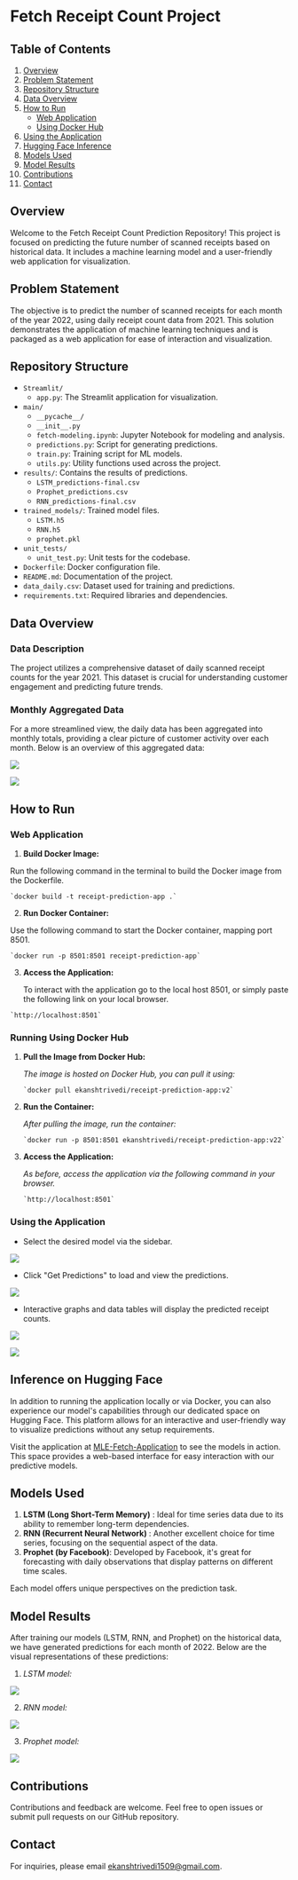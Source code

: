 # Fetch Receipt Count Project

## Table of Contents
1. [Overview](#overview)
2. [Problem Statement](#problem-statement)
3. [Repository Structure](#repository-structure)
4. [Data Overview](#data-overview)
5. [How to Run](#how-to-run)
   - [Web Application](#web-application)
   - [Using Docker Hub](#using-docker-hub)
6. [Using the Application](#using-the-application)
7. [Hugging Face Inference](#hugging-face-inference)
8. [Models Used](#models-used)
9. [Model Results](#model-results)
10. [Contributions](#contributions)
11. [Contact](#contact)

## Overview

Welcome to the Fetch Receipt Count Prediction Repository! This project is focused on predicting the future number of scanned receipts based on historical data. It includes a machine learning model and a user-friendly web application for visualization.

## Problem Statement

The objective is to predict the number of scanned receipts for each month of the year 2022, using daily receipt count data from 2021. This solution demonstrates the application of machine learning techniques and is packaged as a web application for ease of interaction and visualization.

## Repository Structure

- `Streamlit/`
  - `app.py`: The Streamlit application for visualization.
- `main/`
  - `__pycache__/`
  - `__init__.py`
  - `fetch-modeling.ipynb`: Jupyter Notebook for modeling and analysis.
  - `predictions.py`: Script for generating predictions.
  - `train.py`: Training script for ML models.
  - `utils.py`: Utility functions used across the project.
- `results/`: Contains the results of predictions.
  - `LSTM_predictions-final.csv`
  - `Prophet_predictions.csv`
  - `RNN_predictions-final.csv`
- `trained_models/`: Trained model files.
  - `LSTM.h5`
  - `RNN.h5`
  - `prophet.pkl`
- `unit_tests/`
  - `unit_test.py`: Unit tests for the codebase.
- `Dockerfile`: Docker configuration file.
- `README.md`: Documentation of the project.
- `data_daily.csv`: Dataset used for training and predictions.
- `requirements.txt`: Required libraries and dependencies.

## Data Overview

### Data Description

The project utilizes a comprehensive dataset of daily scanned receipt counts for the year 2021. This dataset is crucial for understanding customer engagement and predicting future trends.

### Monthly Aggregated Data

For a more streamlined view, the daily data has been aggregated into monthly totals, providing a clear picture of customer activity over each month. Below is an overview of this aggregated data:

![](images/month-data.png)

![](images/count-main.png)

## How to Run

### Web Application

1. **Build Docker Image:**

 Run the following command in the terminal to build the Docker image from the Dockerfile.

```shell
`docker build -t receipt-prediction-app .`
```

2. **Run Docker Container:**

Use the following command to start the Docker container, mapping port 8501. 

```shell
`docker run -p 8501:8501 receipt-prediction-app`
```

3. **Access the Application:**

   To interact with the application go to the local host 8501, or simply paste the following link on your local browser.

```shell
`http://localhost:8501`
```

### Running Using Docker Hub

1. **Pull the Image from Docker Hub:**

   *The image is hosted on Docker Hub, you can pull it using:*

    ```shell
    `docker pull ekanshtrivedi/receipt-prediction-app:v2`
    ```

2. **Run the Container:**

    *After pulling the image, run the container:*

    ```shell
    `docker run -p 8501:8501 ekanshtrivedi/receipt-prediction-app:v22`
    ```

3. **Access the Application:**

    *As before, access the application via the following command in your browser.*

    ```shell
    `http://localhost:8501`
    ```

### Using the Application

- Select the desired model via the sidebar.

![](images/model-selection.png)

- Click "Get Predictions" to load and view the predictions.

![](images/predictions.png)


- Interactive graphs and data tables will display the predicted receipt counts.

![](images/table-viz.png)


![](images/graph-viz.png)

## Inference on Hugging Face

In addition to running the application locally or via Docker, you can also experience our model's capabilities through our dedicated space on Hugging Face. This platform allows for an interactive and user-friendly way to visualize predictions without any setup requirements.

Visit the application at [MLE-Fetch-Application](https://huggingface.co/spaces/ekansh1/MLE-Fetch-Application) to see the models in action. This space provides a web-based interface for easy interaction with our predictive models.

## Models Used

1. **LSTM (Long Short-Term Memory)** : Ideal for time series data due to its ability to remember long-term dependencies.
2. **RNN (Recurrent Neural Network)** : Another excellent choice for time series, focusing on the sequential aspect of the data.
3. **Prophet (by Facebook)**: Developed by Facebook, it's great for forecasting with daily observations that display patterns on different time scales.

Each model offers unique perspectives on the prediction task.

## Model Results

After training our models (LSTM, RNN, and Prophet) on the historical data, we have generated predictions for each month of 2022. Below are the visual representations of these predictions:

1. *LSTM model:*

![](images/lstm.png)

2. *RNN model:*

![](images/rnn.png)

3. *Prophet model:*

![](images/prophet.png)


## Contributions

Contributions and feedback are welcome. Feel free to open issues or submit pull requests on our GitHub repository.

## Contact

For inquiries, please email [ekanshtrivedi1509@gmail.com](ekanshtrivedi1509@gmail.com).
